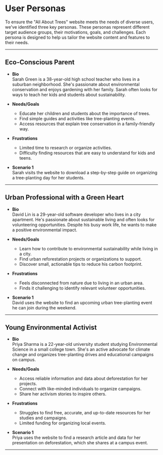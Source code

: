 # User Personas

To ensure the "All About Trees" website meets the needs of diverse users, we've
identified three key personas. These personas represent different target
audience groups, their motivations, goals, and challenges. Each persona is
designed to help us tailor the website content and features to their needs.

---

## Eco-Conscious Parent

- **Bio**  
  Sarah Green is a 38-year-old high school teacher who lives in a suburban
  neighborhood. She's passionate about environmental conservation and enjoys
  gardening with her family. Sarah often looks for ways to teach her kids and
  students about sustainability.

- **Needs/Goals**

  - Educate her children and students about the importance of trees.
  - Find simple guides and activities like tree-planting events.
  - Access resources that explain tree conservation in a family-friendly way.

- **Frustrations**

  - Limited time to research or organize activities.
  - Difficulty finding resources that are easy to understand for kids and teens.

- **Scenario 1**  
  Sarah visits the website to download a step-by-step guide on organizing a
  tree-planting day for her students.

---

## Urban Professional with a Green Heart

- **Bio**  
  David Lin is a 29-year-old software developer who lives in a city apartment.
  He's passionate about sustainable living and often looks for volunteering
  opportunities. Despite his busy work life, he wants to make a positive
  environmental impact.

- **Needs/Goals**

  - Learn how to contribute to environmental sustainability while living in a city.
  - Find urban reforestation projects or organizations to support.
  - Discover small, actionable tips to reduce his carbon footprint.

- **Frustrations**

  - Feels disconnected from nature due to living in an urban area.
  - Finds it challenging to identify relevant volunteer opportunities.

- **Scenario 1**  
  David uses the website to find an upcoming urban tree-planting event he can
  join during the weekend.

---

## Young Environmental Activist

- **Bio**  
  Priya Sharma is a 22-year-old university student studying Environmental
  Science in a small college town. She's an active advocate for climate change
  and organizes tree-planting drives and educational campaigns on campus.

- **Needs/Goals**

  - Access reliable information and data about deforestation for her projects.
  - Connect with like-minded individuals to organize campaigns.
  - Share her activism stories to inspire others.

- **Frustrations**

  - Struggles to find free, accurate, and up-to-date resources for her studies
    and campaigns.
  - Limited funding for organizing local events.

- **Scenario 1**  
  Priya uses the website to find a research article and data for her
  presentation on deforestation, which she shares at a campus event.

---
